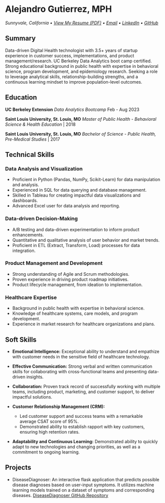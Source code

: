 # Alejandro Gutierrez, MPH
*Sunnyvale, California • [View My Resume (PDF)](https://github.com/alejfxguti/alejfxguti/blob/be8c0f56bfea1e5e86da732946211b18df663b9c/Alejandro_Gutierrez_Resume_DigHlth.pdf) • [Email](mailto:alej.fx.guti@gmail.com) • [LinkedIn](https://www.linkedin.com/in/alej-fx-gutierrez/) • [GitHub](https://github.com/alejfxguti)*

## Summary
Data-driven Digital Health technologist with 3.5+ years of startup experience in customer success, implementations, and product management/research. UC Berkeley Data Analytics boot camp certified. Strong educational background in public health with expertise in behavioral science, program development, and epidemiology research. Seeking a role to leverage analytical skills, relationship-building strengths, and a continuous learning mindset to improve population-level outcomes.

## Education
**UC Berkeley Extension**
*Data Analytics Bootcamp* Feb - Aug 2023

**Saint Louis University, St. Louis, MO**
*Master of Public Health - Behavioral Science & Health Education* | 2018

**Saint Louis University, St. Louis, MO**
*Bachelor of Science - Public Health, Pre-Medical Studies* | 2017

## Technical Skills

### Data Analysis and Visualization

- Proficient in Python (Pandas, NumPy, Scikit-Learn) for data manipulation and analysis.
- Experienced in SQL for data querying and database management.
- Skilled in Tableau for creating impactful data visualizations and dashboards.
- Advanced Excel user for data analysis and reporting.

### Data-driven Decision-Making

- A/B testing and data-driven experimentation to inform product enhancements.
- Quantitative and qualitative analysis of user behavior and market trends.
- Proficient in ETL (Extract, Transform, Load) processes for data integration.

### Product Management and Development

- Strong understanding of Agile and Scrum methodologies.
- Proven experience in driving product roadmap initiatives.
- Product lifecycle management, from ideation to implementation.

### Healthcare Expertise

- Background in public health with expertise in behavioral science.
- Knowledge of healthcare systems, care models, and program development.
- Experience in market research for healthcare organizations and plans.

## Soft Skills

- **Emotional Intelligence:** Exceptional ability to understand and empathize with customer needs in the sensitive field of healthcare technology.

- **Effective Communication:** Strong verbal and written communication skills for collaborating with cross-functional teams and presenting data-driven insights.

- **Collaboration:** Proven track record of successfully working with multiple teams, including product, marketing, and customer support, to deliver impactful solutions.

- **Customer Relationship Management (CRM):**
  - Led customer support and success teams with a remarkable average CSAT score of 95%.
  - Demonstrated ability to establish rapport with key customers, ensuring high retention rates.

- **Adaptability and Continuous Learning:** Demonstrated ability to quickly adapt to new technologies and changing priorities, as well as a commitment to ongoing learning.

## Projects
- DiseaseDiagnoser: An interactive flask application that predicts possible disease diagnoses based on user-input symptoms. It utilizes machine learning models trained on a dataset of symptoms and corresponding diseases. [DiseaseDiagnoser GitHub Repository](https://github.com/alejfxguti/DiseaseDiagnoser)


<!---
alejfxguti/alejfxguti is a ✨ special ✨ repository because its `README.md` (this file) appears on your GitHub profile.
You can click the Preview link to take a look at your changes.
--->
